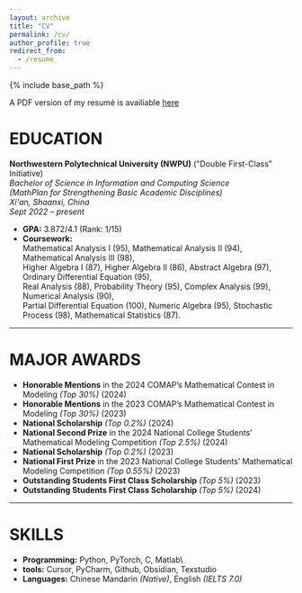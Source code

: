```yaml
---
layout: archive
title: "CV"
permalink: /cv/
author_profile: true
redirect_from:
  - /resume
---
```


{% include base_path %}

A PDF version of my resumé is availiable [here](https://github.com/520activater/labi.github.io/blob/master/files/cv.pdf)

# EDUCATION
**Northwestern Polytechnical University (NWPU)** ("Double First-Class" Initiative)  
*Bachelor of Science in Information and Computing Science*  
*(MathPlan for Strengthening Basic Academic Disciplines)*  
*Xi'an, Shaanxi, China*  
*Sept 2022 – present*  

- **GPA:** 3.872/4.1 (Rank: 1/15)
- **Coursework:**  
  Mathematical Analysis I (95), Mathematical Analysis II (94), Mathematical Analysis III (98),  
  Higher Algebra I (87), Higher Algebra II (86), Abstract Algebra (97), Ordinary Differential Equation (95),  
  Real Analysis (88), Probability Theory (95), Complex Analysis (99), Numerical Analysis (90),  
  Partial Differential Equation (100), Numeric Algebra (95), Stochastic Process (98), Mathematical Statistics (87).

---
# MAJOR AWARDS
- **Honorable Mentions** in the 2024 COMAP’s Mathematical Contest in Modeling *(Top 30%)* (2024)
- **Honorable Mentions** in the 2023 COMAP’s Mathematical Contest in Modeling *(Top 30%)* (2023)
- **National Scholarship** *(Top 0.2%)* (2024)
- **National Second Prize** in the 2024 National College Students’ Mathematical Modeling Competition *(Top 2.5%)* (2024)
- **National Scholarship** *(Top 0.2%)* (2023)
- **National First Prize** in the 2023 National College Students’ Mathematical Modeling Competition *(Top 0.55%)* (2023)
- **Outstanding Students First Class Scholarship** *(Top 5%)* (2023)
- **Outstanding Students First Class Scholarship** *(Top 5%)* (2024)

---
# SKILLS
- **Programming:** Python, PyTorch, C, Matlab\
- **tools:** Cursor, PyCharm, Github, Obsidian, Texstudio
- **Languages:** Chinese Mandarin *(Native)*, English *(IELTS 7.0)*
